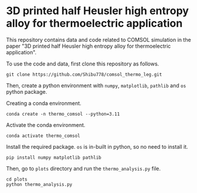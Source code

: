 # 3D printed half Heusler high entropy alloy for thermoelectric application

This repository contains data and code related to COMSOL simulation in the paper "3D printed half Heusler high entropy alloy for thermoelectric application".

To use the code and data, first clone this repository as follows.

```shell
git clone https://github.com/Shibu778/comsol_thermo_leg.git
```

Then, create a python environment with `numpy`, `matplotlib`, `pathlib` and `os` python package.

Creating a conda environment.
```shell
conda create -n thermo_comsol --python=3.11
```

Activate the conda environment.
```shell
conda activate thermo_comsol
```

Install the required package. `os` is in-built in python, so no need to install it.

```shell
pip install numpy matplotlib pathlib
```

Then, go to `plots` directory and run the `thermo_analysis.py` file.
```shell
cd plots
python thermo_analysis.py
```




